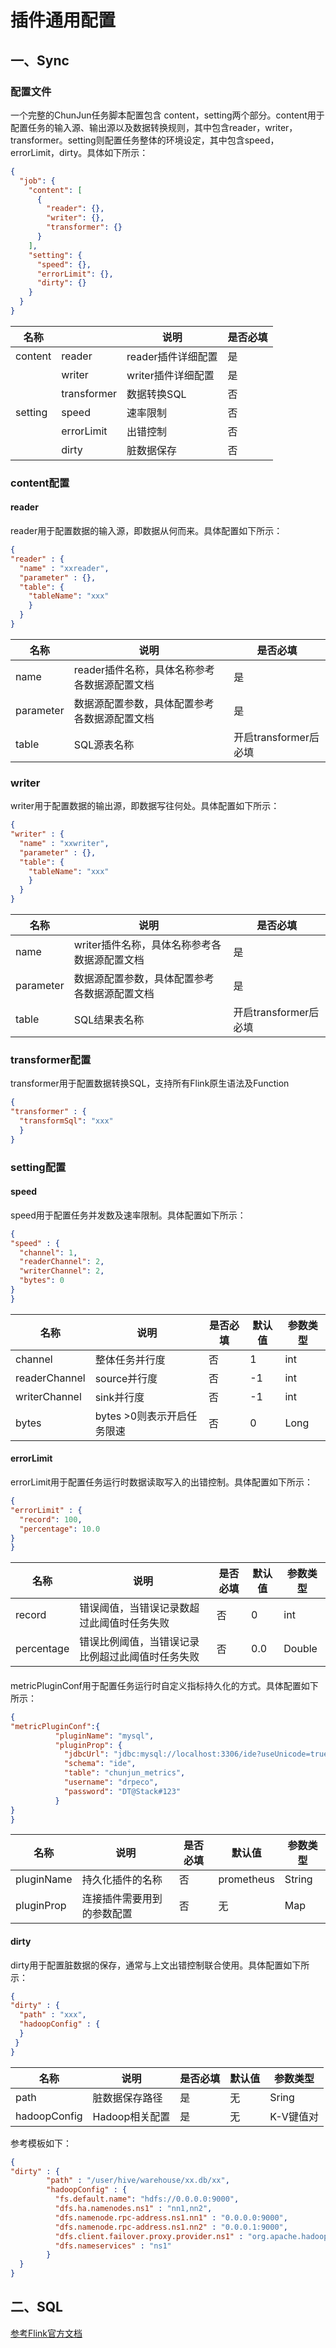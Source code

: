 # 插件通用配置

## 一、Sync

### 配置文件
一个完整的ChunJun任务脚本配置包含 content，setting两个部分。content用于配置任务的输入源、输出源以及数据转换规则，其中包含reader，writer，transformer。setting则配置任务整体的环境设定，其中包含speed，errorLimit，dirty。具体如下所示：
```json
{
  "job": {
    "content": [
      {
        "reader": {},
        "writer": {},
        "transformer": {}
      }
    ],
    "setting": {
      "speed": {},
      "errorLimit": {},
      "dirty": {}
    }
  }
}
```


| 名称 |  | 说明 | 是否必填 |
| --- | --- | --- | --- |
| content | reader | reader插件详细配置 | 是 |
|  | writer | writer插件详细配置 | 是 |
|  | transformer | 数据转换SQL | 否 |
| setting | speed | 速率限制 | 否 |
|  | errorLimit | 出错控制 | 否 |
|  | dirty | 脏数据保存 | 否 |


### content配置

#### reader
reader用于配置数据的输入源，即数据从何而来。具体配置如下所示：

```json
{
"reader" : {
  "name" : "xxreader",
  "parameter" : {},
  "table": {
    "tableName": "xxx"
    }
  }
}
```

| 名称 | 说明 | 是否必填 |
| --- | --- | --- |
| name | reader插件名称，具体名称参考各数据源配置文档 | 是 |
| parameter | 数据源配置参数，具体配置参考各数据源配置文档 | 是 |
| table | SQL源表名称 | 开启transformer后必填 |



### writer
writer用于配置数据的输出源，即数据写往何处。具体配置如下所示：

```json
{
"writer" : {
  "name" : "xxwriter",
  "parameter" : {},
  "table": {
    "tableName": "xxx"
    }
  }
}
```
| 名称 | 说明 | 是否必填 |
| --- | --- | --- |
| name | writer插件名称，具体名称参考各数据源配置文档 | 是 |
| parameter | 数据源配置参数，具体配置参考各数据源配置文档 | 是 |
| table | SQL结果表名称 | 开启transformer后必填 |

### transformer配置
transformer用于配置数据转换SQL，支持所有Flink原生语法及Function

```json
{
"transformer" : {
  "transformSql": "xxx"
  }
}
```


### setting配置

#### speed
speed用于配置任务并发数及速率限制。具体配置如下所示：

```json
{
"speed" : {
  "channel": 1,
  "readerChannel": 2,
  "writerChannel": 2,
  "bytes": 0
}
}
```
| 名称 | 说明 | 是否必填 | 默认值 | 参数类型 |
| --- | --- | --- | --- | --- |
| channel | 整体任务并行度 | 否 | 1 | int |
| readerChannel | source并行度 | 否 | -1 | int |
| writerChannel | sink并行度 | 否 | -1 | int |
| bytes | bytes >0则表示开启任务限速 | 否 | 0 | Long |


#### errorLimit
errorLimit用于配置任务运行时数据读取写入的出错控制。具体配置如下所示：

```json
{
"errorLimit" : {
  "record": 100,
  "percentage": 10.0
}
}
```
| 名称 | 说明 | 是否必填 | 默认值 | 参数类型 |
| --- | --- | --- | --- | --- |
| record | 错误阈值，当错误记录数超过此阈值时任务失败 | 否 | 0 | int |
| percentage | 错误比例阈值，当错误记录比例超过此阈值时任务失败 | 否 | 0.0 | Double |

#### 
metricPluginConf用于配置任务运行时自定义指标持久化的方式。具体配置如下所示：

```json
{
"metricPluginConf":{
          "pluginName": "mysql",
          "pluginProp": {
            "jdbcUrl": "jdbc:mysql://localhost:3306/ide?useUnicode=true&characterEncoding=utf-8",
            "schema": "ide",
            "table": "chunjun_metrics",
            "username": "drpeco",
            "password": "DT@Stack#123"
          }
}
}
```
| 名称 | 说明 | 是否必填 | 默认值 | 参数类型 |
| --- | --- | --- | --- | --- |
| pluginName | 持久化插件的名称 | 否 | prometheus | String |
| pluginProp | 连接插件需要用到的参数配置 | 否 | 无 | Map |


#### dirty
dirty用于配置脏数据的保存，通常与上文出错控制联合使用。具体配置如下所示：

```json
{
"dirty" : {
  "path" : "xxx",
  "hadoopConfig" : {
  }
 }
}
```
| 名称 | 说明 | 是否必填 | 默认值 | 参数类型 |
| --- | --- | --- | --- | --- |
| path | 脏数据保存路径 | 是 | 无 | Sring |
| hadoopConfig | Hadoop相关配置 | 是 | 无 | K-V键值对 |


参考模板如下：

```json
{
"dirty" : {
        "path" : "/user/hive/warehouse/xx.db/xx",
        "hadoopConfig" : {
          "fs.default.name": "hdfs://0.0.0.0:9000",
          "dfs.ha.namenodes.ns1" : "nn1,nn2",
          "dfs.namenode.rpc-address.ns1.nn1" : "0.0.0.0:9000",
          "dfs.namenode.rpc-address.ns1.nn2" : "0.0.0.1:9000",
          "dfs.client.failover.proxy.provider.ns1" : "org.apache.hadoop.hdfs.server.namenode.ha.ConfiguredFailoverProxyProvider",
          "dfs.nameservices" : "ns1"
        }
  }
}
```
## 二、SQL
[参考Flink官方文档](https://ci.apache.org/projects/flink/flink-docs-release-1.12/dev/table/sql/)

